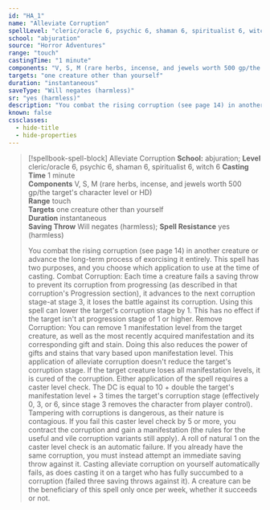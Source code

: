```yaml
---
id: "HA_1"
name: "Alleviate Corruption"
spellLevel: "cleric/oracle 6, psychic 6, shaman 6, spiritualist 6, witch 6"
school: "abjuration"
source: "Horror Adventures"
range: "touch"
castingTime: "1 minute"
components: "V, S, M (rare herbs, incense, and jewels worth 500 gp/the target's character level or HD)"
targets: "one creature other than yourself"
duration: "instantaneous"
saveType: "Will negates (harmless)"
sr: "yes (harmless)"
description: "You combat the rising corruption (see page 14) in another creature or advance the long-term process of exorcising it entirely. This spell has two purposes, and you choose which application to use at the time of casting.  Combat Corruption: Each time a creature fails a saving throw to prevent its corruption from progressing (as described in that  corruption's Progression section), it advances to the next corruption stage-at stage 3, it loses the battle against its corruption. Using this spell can lower the target's corruption stage by 1. This has no effect if the target isn't at progression stage of 1 or higher.  Remove Corruption: You can remove 1 manifestation level from the target creature, as well as the most recently acquired manifestation and its corresponding gift and stain. Doing this also reduces the power of gifts and stains that vary based upon manifestation level. This application of alleviate corruption doesn't reduce the target's corruption stage. If the target creature loses all manifestation levels, it is cured of the corruption.  Either application of the spell requires a caster level check. The DC is equal to 10 + double the target's manifestation level + 3 times the target's corruption stage (effectively 0, 3, or 6, since stage 3 removes the character from player control).  Tampering with corruptions is dangerous, as their nature is contagious. If you fail this caster level check by 5 or more, you contract the corruption and gain a manifestation (the rules for the useful and vile corruption variants still apply). A roll of natural 1 on the caster level check is an automatic failure. If you already have the same corruption, you must instead attempt an immediate saving throw against it. Casting alleviate corruption on yourself automatically fails, as does casting it on a target who has fully succumbed to a corruption (failed three saving throws against it). A creature can be the beneficiary of this spell only once per week, whether it succeeds or not."
known: false
cssclasses:
  - hide-title
  - hide-properties
---
```


> [!spellbook-spell-block] Alleviate Corruption
> **School:** abjuration; **Level** cleric/oracle 6, psychic 6, shaman 6, spiritualist 6, witch 6
> **Casting Time** 1 minute  
> **Components** V, S, M (rare herbs, incense, and jewels worth 500 gp/the target's character level or HD)  
> **Range** touch  
> **Targets** one creature other than yourself  
> **Duration** instantaneous  
> **Saving Throw** Will negates (harmless); **Spell Resistance** yes (harmless)
> 
> You combat the rising corruption (see page 14) in another creature or advance the long-term process of exorcising it entirely. This spell has two purposes, and you choose which application to use at the time of casting.  Combat Corruption: Each time a creature fails a saving throw to prevent its corruption from progressing (as described in that  corruption's Progression section), it advances to the next corruption stage-at stage 3, it loses the battle against its corruption. Using this spell can lower the target's corruption stage by 1. This has no effect if the target isn't at progression stage of 1 or higher.  Remove Corruption: You can remove 1 manifestation level from the target creature, as well as the most recently acquired manifestation and its corresponding gift and stain. Doing this also reduces the power of gifts and stains that vary based upon manifestation level. This application of alleviate corruption doesn't reduce the target's corruption stage. If the target creature loses all manifestation levels, it is cured of the corruption.  Either application of the spell requires a caster level check. The DC is equal to 10 + double the target's manifestation level + 3 times the target's corruption stage (effectively 0, 3, or 6, since stage 3 removes the character from player control).  Tampering with corruptions is dangerous, as their nature is contagious. If you fail this caster level check by 5 or more, you contract the corruption and gain a manifestation (the rules for the useful and vile corruption variants still apply). A roll of natural 1 on the caster level check is an automatic failure. If you already have the same corruption, you must instead attempt an immediate saving throw against it. Casting alleviate corruption on yourself automatically fails, as does casting it on a target who has fully succumbed to a corruption (failed three saving throws against it). A creature can be the beneficiary of this spell only once per week, whether it succeeds or not.